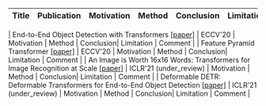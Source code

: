 
| Title | Publication | Motivation | Method | Conclusion| Limitation | Comment |
| - | - | - | - | - | - | - |

| End-to-End Object Detection with Transformers [[paper]](https://arxiv.org/abs/2005.12872) | ECCV'20 | Motivation | Method | Conclusion| Limitation | Comment |
| Feature Pyramid Transformer [[paper]](https://arxiv.org/abs/2007.09451) | ECCV'20 | Motivation | Method | Conclusion| Limitation | Comment |
| An Image is Worth 16x16 Words: Transformers for Image Recognition at Scale [[paper]](https://arxiv.org/abs/2010.11929) | ICLR'21 (under_review) | Motivation | Method | Conclusion| Limitation | Comment |
| Deformable DETR: Deformable Transformers for End-to-End Object Detection [[paper]](https://arxiv.org/abs/2010.04159) | ICLR'21 (under_review) | Motivation | Method | Conclusion| Limitation | Comment |
